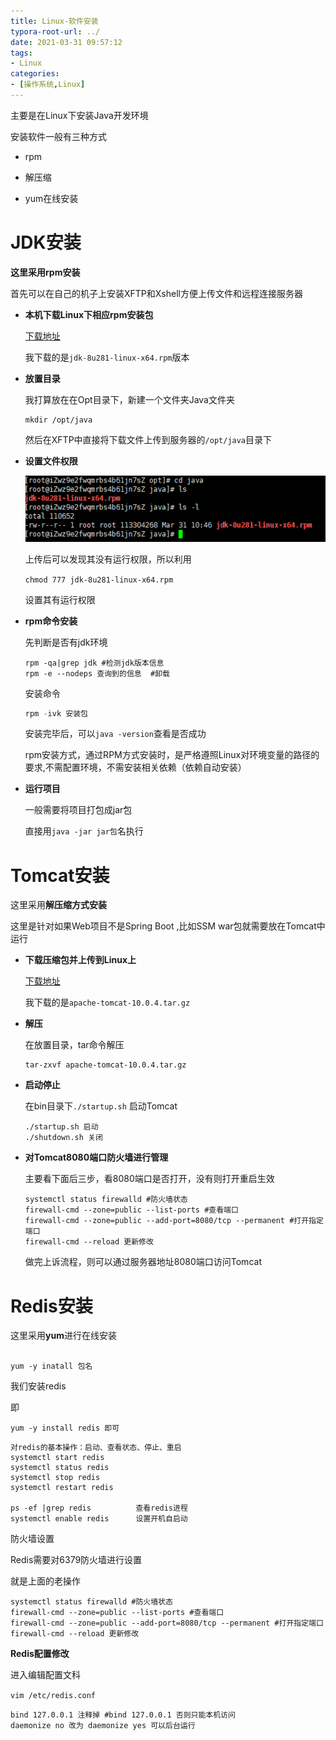 ```yaml
---
title: Linux-软件安装
typora-root-url: ../
date: 2021-03-31 09:57:12
tags:
- Linux
categories:
- [操作系统,Linux]
---
```


主要是在Linux下安装Java开发环境

<!--more-->

安装软件一般有三种方式

- rpm

- 解压缩

- yum在线安装

# JDK安装

**这里采用rpm安装**

首先可以在自己的机子上安装XFTP和Xshell方便上传文件和远程连接服务器

- **本机下载Linux下相应rpm安装包**

  [下载地址](https://www.oracle.com/java/technologies/javase/javase-jdk8-downloads.html)

  我下载的是`jdk-8u281-linux-x64.rpm`版本

- **放置目录**

  我打算放在在Opt目录下，新建一个文件夹Java文件夹

  ```
  mkdir /opt/java
  ```

  然后在XFTP中直接将下载文件上传到服务器的`/opt/java`目录下

- **设置文件权限**

  ![image-20210331104854873](/images/image-20210331104854873.png)

  上传后可以发现其没有运行权限，所以利用

  `chmod 777 jdk-8u281-linux-x64.rpm `

  设置其有运行权限

- **rpm命令安装**

  先判断是否有jdk环境

  ```
  rpm -qa|grep jdk #检测jdk版本信息
  rpm -e --nodeps 查询到的信息  #卸载
  ```

  安装命令

  ```java
  rpm -ivk 安装包
  ```

  安装完毕后，可以`java -version`查看是否成功

  rpm安装方式，通过RPM方式安装时，是严格遵照Linux对环境变量的路径的要求,不需配置环境，不需安装相关依赖（依赖自动安装）

- **运行项目**

  一般需要将项目打包成jar包

  直接用`java -jar jar包`名执行

  

# Tomcat安装

这里采用**解压缩方式安装**

这里是针对如果Web项目不是Spring Boot ,比如SSM war包就需要放在Tomcat中运行

- **下载压缩包并上传到Linux上**

  [下载地址](https://tomcat.apache.org/download-10.cgi)

  我下载的是`apache-tomcat-10.0.4.tar.gz`

- **解压**

  在放置目录，tar命令解压

  ```
  tar-zxvf apache-tomcat-10.0.4.tar.gz
  ```

- **启动停止**

  在bin目录下`./startup.sh` 启动Tomcat

  ```
  ./startup.sh 启动
  ./shutdown.sh 关闭
  ```

- **对Tomcat8080端口防火墙进行管理**

  主要看下面后三步，看8080端口是否打开，没有则打开重启生效

  ```
  systemctl status firewalld #防火墙状态
  firewall-cmd --zone=public --list-ports #查看端口
  firewall-cmd --zone=public --add-port=8080/tcp --permanent #打开指定端口
  firewall-cmd --reload 更新修改
  ```

  做完上诉流程，则可以通过服务器地址8080端口访问Tomcat

# **Redis安装**

这里采用**yum**进行在线安装

```'

yum -y inatall 包名
```

我们安装redis

即

```
yum -y install redis 即可
```

```
对redis的基本操作：启动、查看状态、停止、重启
systemctl start redis
systemctl status redis
systemctl stop redis 
systemctl restart redis

ps -ef |grep redis          查看redis进程
systemctl enable redis      设置开机自启动

```

防火墙设置

Redis需要对6379防火墙进行设置

就是上面的老操作

```
systemctl status firewalld #防火墙状态
firewall-cmd --zone=public --list-ports #查看端口
firewall-cmd --zone=public --add-port=8080/tcp --permanent #打开指定端口
firewall-cmd --reload 更新修改
```



**Redis配置修改**

进入编辑配置文科

`vim /etc/redis.conf`

```
bind 127.0.0.1 注释掉 #bind 127.0.0.1 否则只能本机访问
daemonize no 改为 daemonize yes 可以后台运行
```



